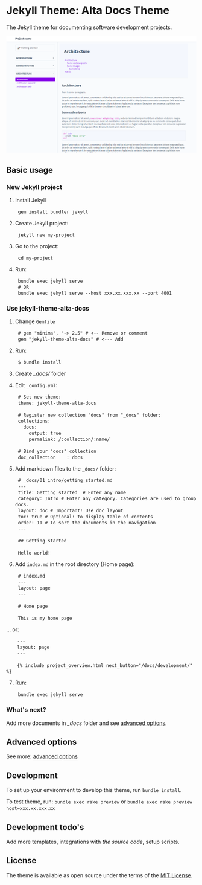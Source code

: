 # Jekyll Theme: Alta Docs Theme

The Jekyll theme for documenting software development projects.

![Screenshot](screenshot.png)

## Basic usage

### New Jekyll project

1. Install Jekyll

        gem install bundler jekyll

2. Create Jekyll project:

        jekyll new my-project

3. Go to the project:

        cd my-project

4. Run:

        bundle exec jekyll serve
        # OR
        bundle exec jekyll serve --host xxx.xx.xxx.xx --port 4001

### Use jekyll-theme-alta-docs

1. Change `Gemfile`

        # gem "minima", "~> 2.5" # <-- Remove or comment
        gem "jekyll-theme-alta-docs" # <--- Add

2. Run:

        $ bundle install

3. Create *_docs/* folder

4. Edit `_config.yml`:

        # Set new theme:
        theme: jekyll-theme-alta-docs

        # Register new collection "docs" from "_docs" folder:
        collections:
          docs:
            output: true
            permalink: /:collection/:name/

        # Bind your "docs" collection
        doc_collection    : docs

5. Add markdown files to the `_docs/` folder:

        # _docs/01_intro/getting_started.md
        ---
        title: Getting started  # Enter any name
        category: Intro # Enter any category. Categories are used to group docs.
        layout: doc # Important! Use doc layout
        toc: true # Optional: to display table of contents
        order: 11 # To sort the documents in the navigation
        ---

        ## Getting started

        Hello world!

6. Add `index.md` in the root directory (Home page):

        # index.md
        ---
        layout: page
        ---

        # Home page

        This is my home page

... or:

        ---
        layout: page
        ---

        {% include project_overview.html next_button="/docs/development/" %}


7. Run:

        bundle exec jekyll serve

### What's next?

Add more documents in *_docs* folder and see [advanced options](docs/01_advanced_options.md).


## Advanced options

See more: [advanced options](docs/01_advanced_options.md)


## Development

To set up your environment to develop this theme, run `bundle install`.

To test theme, run: `bundle exec rake preview` or `bundle exec rake preview host=xxx.xx.xxx.xx`


## Development todo's

Add more templates, integrations with *the source code*, setup scripts.


## License

The theme is available as open source under the terms of the [MIT License](https://opensource.org/licenses/MIT).

